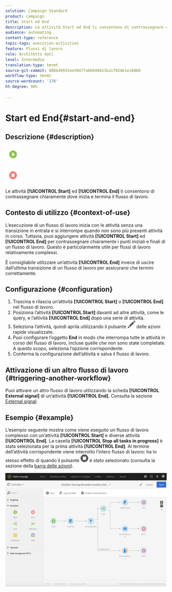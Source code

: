 ```yaml
---
solution: Campaign Standard
product: campaign
title: Start ed End
description: Le attività Start ed End ti consentono di contrassegnare chiaramente dove inizia e termina il flusso di lavoro.
audience: automating
content-type: reference
topic-tags: execution-activities
feature: Flussi di lavoro
role: Architetto dati
level: Intermedio
translation-type: tm+mt
source-git-commit: 088b49931ee5047fa6b949813ba17654b1e10d60
workflow-type: tm+mt
source-wordcount: '278'
ht-degree: 98%

---
```



# Start ed End{#start-and-end}

## Descrizione {#description}

![](assets/start.png)

![](assets/end.png)

Le attività **[!UICONTROL Start]** ed **[!UICONTROL End]** ti consentono di contrassegnare chiaramente dove inizia e termina il flusso di lavoro.

## Contesto di utilizzo {#context-of-use}

L’esecuzione di un flusso di lavoro inizia con le attività senza una transizione in entrata e si interrompe quando non sono più presenti attività in corso. Tuttavia, puoi aggiungere attività **[!UICONTROL Start]** ed **[!UICONTROL End]** per contrassegnare chiaramente i punti iniziali e finali di un flusso di lavoro. Questo è particolarmente utile per flussi di lavoro relativamente complessi.

È consigliabile utilizzare un’attività **[!UICONTROL End]** invece di uscire dall’ultima transizione di un flusso di lavoro per assicurarsi che termini correttamente.

## Configurazione {#configuration}

1. Trascina e rilascia un’attività **[!UICONTROL Start]** o **[!UICONTROL End]** nel flusso di lavoro.
1. Posiziona l’attività **[!UICONTROL Start]** davanti ad altre attività, come le query, e l’attività **[!UICONTROL End]** dopo una serie di attività.
1. Seleziona l’attività, quindi aprila utilizzando il pulsante ![](assets/edit_darkgrey-24px.png) delle azioni rapide visualizzate.
1. Puoi configurare l’oggetto **End** in modo che interrompa tutte le attività in corso del flusso di lavoro, incluse quelle che non sono state completate. A questo scopo, seleziona l’opzione corrispondente.
1. Conferma la configurazione dell’attività e salva il flusso di lavoro.

## Attivazione di un altro flusso di lavoro {#triggering-another-workflow}

Puoi attivare un altro flusso di lavoro utilizzando la scheda **[!UICONTROL External signal]** di un’attività **[!UICONTROL End]**. Consulta la sezione [External signal](../../automating/using/external-signal.md).

## Esempio {#example}

L’esempio seguente mostra come viene eseguito un flusso di lavoro complesso con un’attività **[!UICONTROL Start]** e diverse attività **[!UICONTROL End]**. La casella **[!UICONTROL Stop all tasks in progress]** è stata selezionata per la prima attività **[!UICONTROL End]**. Al termine dell’attività corrispondente viene interrotto l’intero flusso di lavoro: ha lo stesso effetto di quando il pulsante ![](assets/stop_darkgrey-24px.png) è stato selezionato (consulta la sezione della [barra delle azioni](../../automating/using/workflow-interface.md#action-bar)).

![](assets/wkf_start_end_example.png)


